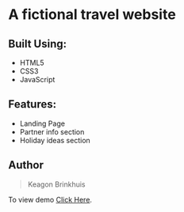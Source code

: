 # A fictional travel website

## Built Using:

- HTML5
- CSS3
- JavaScript

## Features:

- Landing Page
- Partner info section
- Holiday ideas section

## Author

> Keagon Brinkhuis

To view demo [Click Here](https://keagon98.github.io/dreamshare-fictional-website.io/).